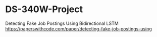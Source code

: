 # DS-340W-Project
Detecting Fake Job Postings Using Bidirectional LSTM
https://paperswithcode.com/paper/detecting-fake-job-postings-using



